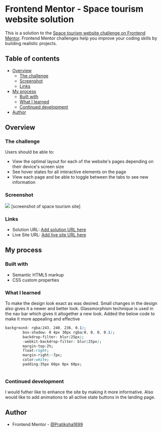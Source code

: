 # Frontend Mentor - Space tourism website solution

This is a solution to the [Space tourism website challenge on Frontend Mentor](https://www.frontendmentor.io/challenges/space-tourism-multipage-website-gRWj1URZ3). Frontend Mentor challenges help you improve your coding skills by building realistic projects. 

## Table of contents

- [Overview](#overview)
  - [The challenge](#the-challenge)
  - [Screenshot](#screenshot)
  - [Links](#links)
- [My process](#my-process)
  - [Built with](#built-with)
  - [What I learned](#what-i-learned)
  - [Continued development](#continued-development)  
- [Author](#author)

## Overview

### The challenge

Users should be able to:

- View the optimal layout for each of the website's pages depending on their device's screen size
- See hover states for all interactive elements on the page
- View each page and be able to toggle between the tabs to see new information

### Screenshot

![](./screenshot.jpg) [screenshot of space tourism site]

### Links

- Solution URL: [Add solution URL here](https://solution-url.com)
- Live Site URL: [Add live site URL here](https://live-site.com)

## My process

### Built with

- Semantic HTML5 markup
- CSS custom properties

### What I learned

To make the design look exact as was desired. Small changes in the design also gives it a newer and better look. Glassmorphism technique is used in the nav bar which gives it altogether a new look. Added the below code to make it more appealing and effective 
```css
background: rgba(243, 240, 236, 0.1);
		box-shadow: 0 4px 30px rgba(0, 0, 0, 0.1);
		backdrop-filter: blur(25px);
		-webkit-backdrop-filter: blur(25px);
		margin-top:2%;
		float:right;
		margin-right:-7px;
		color:white;
		padding:35px 60px 0px 60px;
  
```

### Continued development

I would futher like to enhance the site by making it more informative. Also would like to add animations to all active state buttons in the landing page.

## Author

- Frontend Mentor - [@Pratiksha1699](https://www.frontendmentor.io/profile/Pratiksha1699/)

